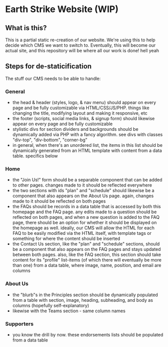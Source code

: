 # Earth Strike Website (WIP)

## What is this?

This is a partial static re-creation of our website. We're using this to help decide which CMS we want to switch to. Eventually, this will become our actual site, and this repository will be where all our work is done! hell yeah

## Steps for de-staticification

The stuff our CMS needs to be able to handle:

### General

- the head & header (styles, logo, & nav menu) should appear on every page and be fully customizable via HTML/CSS/JS/PHP. things like changing the title, modifying layout and making it responsive, etc
- the footer (scripts, social media links, & signup form) should likewise appear on every page and be fully customizable
- stylistic divs for section dividers and backgrounds should be dynamically added via PHP with a fancy algorithm. see divs with classes "div-top", "div-bottom", "corner-bg"
- in general, when there's an unordered list, the items in this list should be dynamically generated from an HTML template with content from a data table. specifics below

### Home

- the "Join Us!" form should be a separable component that can be added to other pages. changes made to it should be reflected everywhere
- the two sections with ids "plan" and "schedule" should likewise be a component that also appears on the About Us page. again, changes made to it should be reflected on both pages
- the FAQs should be records in a data table that is accessed by both this homepage and the FAQ page. any edits made to a question should be reflected on both pages, and when a new question is added to the FAQ page, there should be an option for whether it should be displayed on the homepage as well. ideally, our CMS will allow the HTML for each FAQ to be easily modified via the HTML itself, with template tags or something for where the content should be inserted
- the Contact Us section, like the "plan" and "schedule" sections, should be a component that also appears on the FAQ pages and stays updated between both pages. also, like the FAQ section, this section should take content for its "profile" list-items (of which there will eventually be more than one) from a data table, where image, name, position, and email are columns

### About Us

- the "blurb"s in the Principles section should be dynamically populated from a table with section, image, heading, subheading, and body as columns (hopefully self-explanatory)
- likewise with the Teams section - same column names

### Supporters

- you know the drill by now. these endorsements lists should be populated from a data table
